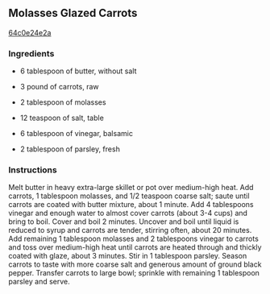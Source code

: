 ## Molasses Glazed Carrots

[64c0e24e2a](http://www.food.com/recipe/molasses-glazed-carrots-351646)

### Ingredients

 - 6 tablespoon of butter, without salt

 - 3 pound of carrots, raw

 - 2 tablespoon of molasses

 - 12 teaspoon of salt, table

 - 6 tablespoon of vinegar, balsamic

 - 2 tablespoon of parsley, fresh

### Instructions

Melt butter in heavy extra-large skillet or pot over medium-high heat. Add carrots, 1 tablespoon molasses, and 1/2 teaspoon coarse salt; saute until carrots are coated with butter mixture, about 1 minute. Add 4 tablespoons vinegar and enough water to almost cover carrots (about 3-4 cups) and bring to boil. Cover and boil 2 minutes. Uncover and boil until liquid is reduced to syrup and carrots are tender, stirring often, about 20 minutes. Add remaining 1 tablespoon molasses and 2 tablespoons vinegar to carrots and toss over medium-high heat until carrots are heated through and thickly coated with glaze, about 3 minutes. Stir in 1 tablespoon parsley. Season carrots to taste with more coarse salt and generous amount of ground black pepper. Transfer carrots to large bowl; sprinkle with remaining 1 tablespoon parsley and serve.